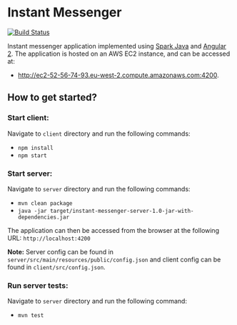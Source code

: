 # Instant Messenger
[![Build Status](https://travis-ci.org/enthusiast94/instant-messenger.svg?branch=master)](https://travis-ci.org/enthusiast94/instant-messenger)

Instant messenger application implemented using [Spark Java](http://sparkjava.com/) and [Angular 2](https://angular.io/). The application is hosted on an AWS EC2 instance, and can be accessed at: 
- http://ec2-52-56-74-93.eu-west-2.compute.amazonaws.com:4200.

## How to get started?
### Start client: 
Navigate to `client` directory and run the following commands:
- `npm install`
- `npm start`

### Start server:
Navigate to `server` directory and run the following commands: 
- `mvn clean package`
- `java -jar target/instant-messenger-server-1.0-jar-with-dependencies.jar`

The application can then be accessed from the browser at the following URL: 
`http://localhost:4200` 

**Note:** Server config can be found in `server/src/main/resources/public/config.json` and client config can be found in `client/src/config.json`. 

### Run server tests:
Navigate to `server` directory and run the following command:
- `mvn test`
